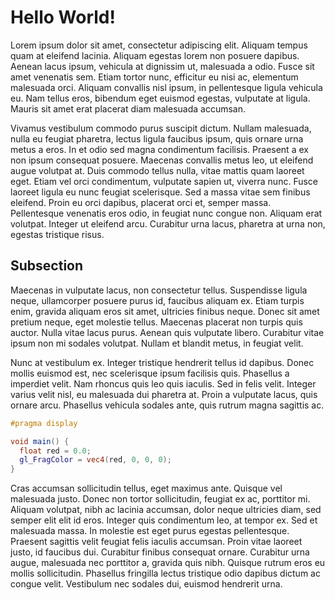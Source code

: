 # Hello World!

Lorem ipsum dolor sit amet, consectetur adipiscing elit. Aliquam tempus quam at eleifend lacinia. Aliquam egestas lorem non posuere dapibus. Aenean lacus ipsum, vehicula at dignissim ut, malesuada a odio. Fusce sit amet venenatis sem. Etiam tortor nunc, efficitur eu nisi ac, elementum malesuada orci. Aliquam convallis nisl ipsum, in pellentesque ligula vehicula eu. Nam tellus eros, bibendum eget euismod egestas, vulputate at ligula. Mauris sit amet erat placerat diam malesuada accumsan.

Vivamus vestibulum commodo purus suscipit dictum. Nullam malesuada, nulla eu feugiat pharetra, lectus ligula faucibus ipsum, quis ornare urna metus a eros. In et odio sed magna condimentum facilisis. Praesent a ex non ipsum consequat posuere. Maecenas convallis metus leo, ut eleifend augue volutpat at. Duis commodo tellus nulla, vitae mattis quam laoreet eget. Etiam vel orci condimentum, vulputate sapien ut, viverra nunc. Fusce laoreet ligula eu nunc feugiat scelerisque. Sed a massa vitae sem finibus eleifend. Proin eu orci dapibus, placerat orci et, semper massa. Pellentesque venenatis eros odio, in feugiat nunc congue non. Aliquam erat volutpat. Integer ut eleifend arcu. Curabitur urna lacus, pharetra at urna non, egestas tristique risus.

## Subsection

Maecenas in vulputate lacus, non consectetur tellus. Suspendisse ligula neque, ullamcorper posuere purus id, faucibus aliquam ex. Etiam turpis enim, gravida aliquam eros sit amet, ultricies finibus neque. Donec sit amet pretium neque, eget molestie tellus. Maecenas placerat non turpis quis auctor. Nulla vitae lacus purus. Aenean quis vulputate libero. Curabitur vitae ipsum non mi sodales volutpat. Nullam et blandit metus, in feugiat velit.

Nunc at vestibulum ex. Integer tristique hendrerit tellus id dapibus. Donec mollis euismod est, nec scelerisque ipsum facilisis quis. Phasellus a imperdiet velit. Nam rhoncus quis leo quis iaculis. Sed in felis velit. Integer varius velit nisl, eu malesuada dui pharetra at. Proin a vulputate lacus, quis ornare arcu. Phasellus vehicula sodales ante, quis rutrum magna sagittis ac.

``` glsl
#pragma display

void main() {
  float red = 0.0;
  gl_FragColor = vec4(red, 0, 0, 0);
}
```

Cras accumsan sollicitudin tellus, eget maximus ante. Quisque vel malesuada justo. Donec non tortor sollicitudin, feugiat ex ac, porttitor mi. Aliquam volutpat, nibh ac lacinia accumsan, dolor neque ultricies diam, sed semper elit elit id eros. Integer quis condimentum leo, at tempor ex. Sed et malesuada massa. In molestie est eget purus egestas pellentesque. Praesent sagittis velit feugiat felis iaculis accumsan. Proin vitae laoreet justo, id faucibus dui. Curabitur finibus consequat ornare. Curabitur urna augue, malesuada nec porttitor a, gravida quis nibh. Quisque rutrum eros eu mollis sollicitudin. Phasellus fringilla lectus tristique odio dapibus dictum ac congue velit. Vestibulum nec sodales dui, euismod hendrerit urna.
